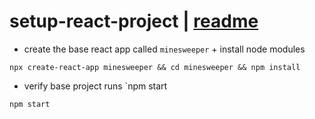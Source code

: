 # setup-react-project | [readme](../readme.md)

* create the base react app called `minesweeper` + install node modules
```
npx create-react-app minesweeper && cd minesweeper && npm install
```
* verify base project runs `npm start
```
npm start
```